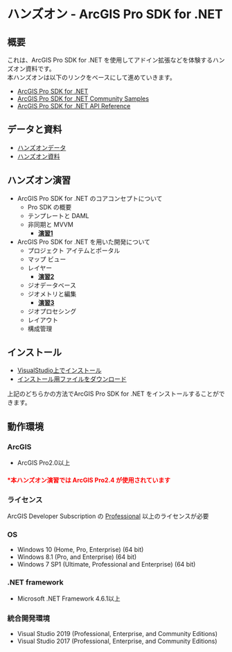 # ハンズオン - ArcGIS Pro SDK for .NET

## 概要
これは、ArcGIS Pro SDK for .NET を使用してアドイン拡張などを体験するハンズオン資料です。  
本ハンズオンは以下のリンクをベースにして進めていきます。  

* [ArcGIS Pro SDK for .NET](https://github.com/Esri/arcgis-pro-sdk/)  
* [ArcGIS Pro SDK for .NET Community Samples](https://github.com/Esri/arcgis-pro-sdk-community-samples)
* [ArcGIS Pro SDK for .NET API Reference](https://pro.arcgis.com/en/pro-app/sdk/api-reference/index.html#topic1.html)

## データと資料
* [ハンズオンデータ](https://github.com/EsriJapan/workshops/raw/master/20190913_arcgis-pro-sdk-hands-on/hands-on/%E6%BC%94%E7%BF%92%E3%83%87%E3%83%BC%E3%82%BF/Sample.zip)
* [ハンズオン資料](https://github.com/EsriJapan/workshops/raw/master/20190913_arcgis-pro-sdk-hands-on/%E3%83%8F%E3%83%B3%E3%82%BA%E3%82%AA%E3%83%B3%E8%B3%87%E6%96%99.pdf)

## ハンズオン演習
* ArcGIS Pro SDK for .NET のコアコンセプトについて  
    * Pro SDK の概要  
    * テンプレートと DAML  
    * 非同期と MVVM  
        * **[演習1](https://github.com/EsriJapan/workshops/tree/master/20190913_arcgis-pro-sdk-hands-on/hands-on/%E6%BC%94%E7%BF%921)**  
* ArcGIS Pro SDK for .NET を用いた開発について  
    * プロジェクト アイテムとポータル  
    * マップ ビュー  
    * レイヤー  
        * **[演習2](https://github.com/EsriJapan/workshops/tree/master/20190913_arcgis-pro-sdk-hands-on/hands-on/%E6%BC%94%E7%BF%922)**  
    * ジオデータベース  
    * ジオメトリと編集  
        * **[演習3](https://github.com/EsriJapan/workshops/tree/master/20190913_arcgis-pro-sdk-hands-on/hands-on/%E6%BC%94%E7%BF%923)**  
    * ジオプロセシング  
    * レイアウト  
    * 構成管理  

## インストール
* [VisualStudio上でインストール](https://github.com/Esri/arcgis-pro-sdk/wiki/ProGuide-Installation-and-Upgrade)
* [インストール用ファイルをダウンロード](https://github.com/Esri/arcgis-pro-sdk/releases)

上記のどちらかの方法でArcGIS Pro SDK for .NET をインストールすることができます。

## 動作環境

### ArcGIS
- ArcGIS Pro2.0以上

#### <span style="color: red; ">*本ハンズオン演習では ArcGIS Pro2.4 が使用されています</span>

### ライセンス
ArcGIS Developer Subscription の [Professional](https://www.esrij.com/products/arcgis-for-developers/details/) 以上のライセンスが必要

### OS
- Windows 10 (Home, Pro, Enterprise) (64 bit)
- Windows 8.1 (Pro, and Enterprise) (64 bit)
- Windows 7 SP1 (Ultimate, Professional and Enterprise) (64 bit)

### .NET framework
- Microsoft .NET Framework 4.6.1以上

### 統合開発環境
-  Visual Studio 2019 (Professional, Enterprise, and Community Editions)
-  Visual Studio 2017 (Professional, Enterprise, and Community Editions)
